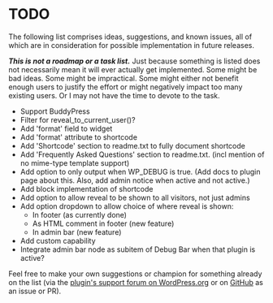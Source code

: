 # TODO

The following list comprises ideas, suggestions, and known issues, all of which are in consideration for possible implementation in future releases.

***This is not a roadmap or a task list.*** Just because something is listed does not necessarily mean it will ever actually get implemented. Some might be bad ideas. Some might be impractical. Some might either not benefit enough users to justify the effort or might negatively impact too many existing users. Or I may not have the time to devote to the task.

* Support BuddyPress
* Filter for reveal_to_current_user()?
* Add 'format' field to widget
* Add 'format' attribute to shortcode
* Add 'Shortcode' section to readme.txt to fully document shortcode
* Add 'Frequently Asked Questions' section to readme.txt. (incl mention of no mime-type template support)
* Add option to only output when WP_DEBUG is true. (Add docs to plugin page about this. Also, add admin notice when active and not active.)
* Add block implementation of shortcode
* Add option to allow reveal to be shown to all visitors, not just admins
* Add option dropdown to allow choice of where reveal is shown:
  * In footer (as currently done)
  * As HTML comment in footer (new feature)
  * In admin bar (new feature)
* Add custom capability
* Integrate admin bar node as subitem of Debug Bar when that plugin is active?


Feel free to make your own suggestions or champion for something already on the list (via the [plugin's support forum on WordPress.org](https://wordpress.org/support/plugin/reveal-template/) or on [GitHub](https://github.com/coffee2code/reveal-template/) as an issue or PR).